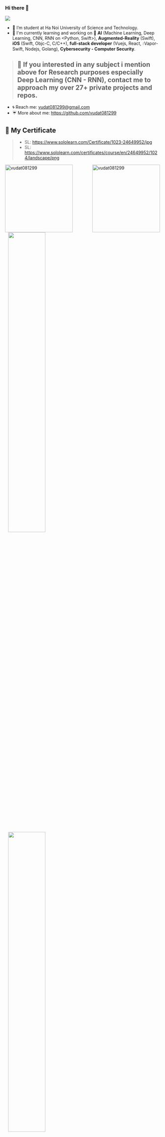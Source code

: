 ### Hi there 👋

<!--
**vudat081299/vudat081299** is a ✨ _special_ ✨ repository because its `README.md` (this file) appears on your GitHub profile.

Here are some ideas to get you started:

- Link emoji on github: https://www.webfx.com/tools/emoji-cheat-sheet/ 

- 🔭 I’m currently working on ...
- 🌱 I’m currently learning ...
- 👯 I’m looking to collaborate on ...
- 🤔 I’m looking for help with ...
- 💬 Ask me about ...
- 📫 How to reach me: ...
- 😄 Pronouns: ...
- ⚡ Fun fact: ...
-->

![](https://komarev.com/ghpvc/?username=your-github-username&style=flat-square)

- :honeybee: I’m student at Ha Noi University of Science and Technology.
- :pig_nose: I'm currently learning and working on :brain: **AI** (Machine Learning, Deep Learning, CNN, RNN on <Python, Swift>), **Augmented-Reality** (Swift), **iOS** (Swift, Objc-C, C/C++), **full-stack developer** (Vuejs, React, :droplet:Vapor-Swift, Nodejs, Golang), **Cybersecurity - Computer Security**.
> ## :rocket: If you interested in any subject i mention above for **Research purposes** especially Deep Learning (CNN - RNN), contact me to approach my **over 27+ private projects and repos**.
- :cyclone: Reach me: <a href="vudat081299@gmail.com" target="_blank">vudat081299@gmail.com</a>
- :umbrella: More about me: <a href="https://github.com/vudat081299" target="_blank">https://github.com/vudat081299</a>
##	**:bookmark: My Certificate**
> - SL: https://www.sololearn.com/Certificate/1023-24649952/jpg
> - SL: https://www.sololearn.com/certificates/course/en/24649952/1024/landscape/png

<div height="220px" style="display:block;">
  <img align="left" height="220px" src="https://github-readme-stats.vercel.app/api/top-langs/?username=vudat081299&layout=compact&hide=html&layout=compact" alt="vudat081299"/>
  <img align="right" height="220px" src="https://github-readme-stats.vercel.app/api?username=vudat081299&show_icons=true" alt="vudat081299"/>
</div>
<div style="display:block; margin:10px;">
  <!-- ![cert-1023-24649952](https://user-images.githubusercontent.com/55421234/149750560-6fe84e0a-57b0-464a-a2a8-7a149891da58.jpg) -->
<!--   ![cert-24649952-1024](https://user-images.githubusercontent.com/55421234/150290176-1d025e2b-14cc-455a-b391-4a633dc92327.png) -->
  <img width="50%" src="https://user-images.githubusercontent.com/55421234/149750560-6fe84e0a-57b0-464a-a2a8-7a149891da58.jpg">
  <img width="50%" src="https://user-images.githubusercontent.com/55421234/150290176-1d025e2b-14cc-455a-b391-4a633dc92327.png">
</div>

